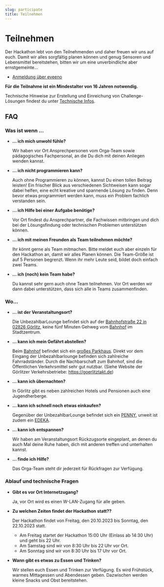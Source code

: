 ```yaml
---
slug: participate
title: Teilnehmen
---
```


# Teilnehmen

Der Hackathon lebt von den Teilnehmenden und daher freuen wir uns auf euch. Damit wir alles sorgfältig planen können und
genug Sensoren und Lebensmittel bereitstehen, bitten wir um eine unverbindliche aber ernstgemeinte...

-   [Anmeldung über eveeno](https://eveeno.com/hackathon-goerlitz-2023)

**Für die Teilnahme ist ein Mindestalter von 16 Jahren notwendig.**

Technische Hinweise zur Erstellung und Einreichung von Challenge-Lösungen findest du unter [Technische Infos](/techinfo).


## FAQ

### Was ist wenn ...

-   **... ich mich unwohl fühle?**

    Wir haben vor Ort Ansprechpersonen vom Orga-Team sowie pädagogisches Fachpersonal, an die Du dich mit deinen
    Anliegen wenden kannst.

-   **... ich nicht programmieren kann?**

    Auch ohne Programmieren zu können, kannst Du einen tollen Beitrag leisten! Ein frischer Blick aus verschiedenen
    Sichtweisen kann sogar dabei helfen, eine echt kreative und spannende Lösung zu finden. Denn bevor etwas
    programmiert werden kann, muss ein Problem fachlich verstanden sein.

-   **... ich Hilfe bei einer Aufgabe benötige?**

    Vor Ort findest du Ansprechpartner, die Fachwissen mitbringen und dich bei der Lösungsfindung oder technischen
    Problemen unterstützen können.

-   **... ich mit meinen Freunden als Team teilnehmen möchte?**

    Ihr könnt gerne als Team mitmachen. Bitte meldet euch aber einzeln für den Hackathon an, damit wir alles
    Planen können. Die Team-Größe ist auf 5 Personen begrenzt. Wenn ihr mehr Leute seid, bildet doch einfach zwei Teams.

-   **... ich (noch) kein Team habe?**

    Du kannst sehr gern auch ohne Team teilnehmen. Vor Ort werden wir dann dabei unterstützen, dass sich alle in Teams
    zusammenfinden.

### Wo...


-   **... ist der Veranstaltungsort?**

    Die UnbezahlbarLounge befindet sich auf der [Bahnhofstraße 22 in 02826 Görlitz](https://goo.gl/maps/j7MSXTreVZw6gKvA9), keine fünf         Minuten Gehweg vom [Bahnhof](https://goo.gl/maps/XJ3Pwqc1Sq7UZs5aA) im Stadtzentrum.

-   **... kann ich mein Gefährt abstellen?**

    Beim [Bahnhof](https://goo.gl/maps/XJ3Pwqc1Sq7UZs5aA) befindet sich ein [großes Parkhaus](https://goo.gl/maps/3CVPDaT4nFRYuGPo8). Direkt     vor dem Eingang der Unbezahlbarlounge befinden sich zahlreiche Fahrradständer. Durch die Nachbarschaft zum Bahnhof, sind die Öffentlichen     Verkehrsmittel sehr gut nutzbar. (Siehe Website der Görlitzer Verkehrsbetriebe: https://goerlitztakt.de)

-   **... kann ich übernachten?**

    In Görlitz gibt es neben zahlreichen Hotels und Pensionen auch eine Jugendherberge.

-   **... kann ich schnell noch etwas einkaufen?**

    Gegenüber der UnbezahlbarLounge befindet sich ein [PENNY](https://goo.gl/maps/c2KbFznajEFii95X7), unweit ist zudem ein [EDEKA](https://goo.gl/maps/SuLvzzw71NgWs8aL8).

-   **... kann ich entspannen?**

    Wir haben am Veranstaltungsort Rückzugsorte eingeplant, an denen du auch Mal deine
    Ruhe haben, dich mit anderen treffen und unterhalten kannst.

-   **... finde ich Hilfe?**

    Das Orga-Team steht dir jederzeit für Rückfragen zur Verfügung.


### Ablauf und technische Fragen

-   **Gibt es vor Ort Internetzugang?**

    Ja, vor Ort wird es einen W-LAN-Zugang für alle geben.

-   **Zu welchen Zeiten findet der Hackathon statt??**

    Der Hackathon findet von Freitag, den 20.10.2023 bis Sonntag, den 22.10.2023 statt.

    -   Am Freitag startet der Hackathon 15:00 Uhr (Einlass ab 14:30 Uhr) und geht bis 22 Uhr.
    -   Am Samstag sind wir von 8:30 Uhr bis 22 Uhr vor Ort.
    -   Am Sonntag sind wir von 8:30 Uhr bis 17 Uhr vor Ort.

-   **Wann gibt es etwas zu Essen und Trinken?**

    Wir stellen euch Essen und Trinken zur Verfügung. Es wird Frühstück, warmes Mittagessen und Abendessen
    geben. Dazwischen werden kleine Snacks und Obst bereitstehen.
